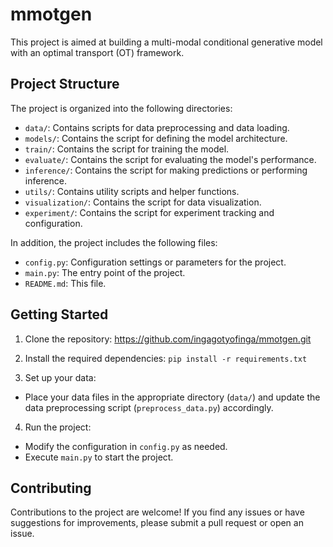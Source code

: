 # mmotgen
This project is aimed at building a multi-modal conditional generative model with an optimal transport (OT) framework.

## Project Structure

The project is organized into the following directories:

- `data/`: Contains scripts for data preprocessing and data loading.
- `models/`: Contains the script for defining the model architecture.
- `train/`: Contains the script for training the model.
- `evaluate/`: Contains the script for evaluating the model's performance.
- `inference/`: Contains the script for making predictions or performing inference.
- `utils/`: Contains utility scripts and helper functions.
- `visualization/`: Contains the script for data visualization.
- `experiment/`: Contains the script for experiment tracking and configuration.

In addition, the project includes the following files:

- `config.py`: Configuration settings or parameters for the project.
- `main.py`: The entry point of the project.
- `README.md`: This file.

## Getting Started

1. Clone the repository: https://github.com/ingagotyofinga/mmotgen.git

2. Install the required dependencies: `pip install -r requirements.txt`

3. Set up your data:

- Place your data files in the appropriate directory (`data/`) and update the data preprocessing script (`preprocess_data.py`) accordingly.

4. Run the project:

- Modify the configuration in `config.py` as needed.
- Execute `main.py` to start the project.

## Contributing

Contributions to the project are welcome! If you find any issues or have suggestions for improvements, please submit a pull request or open an issue.






